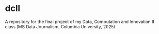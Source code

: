 # dcII
A repository for the final project of my Data, Computation and Innovation II class (MS Data Journalism, Columbia University, 2025)
